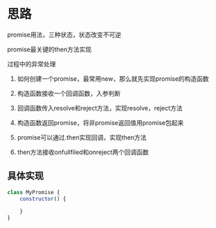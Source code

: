 # 思路

promise用法，三种状态，状态改变不可逆

promise最关键的then方法实现

过程中的异常处理



1. 如何创建一个promise，最常用new，那么就先实现promise的构造函数

2. 构造函数接收一个回调函数，入参判断

3. 回调函数传入resolve和reject方法，实现resolve，reject方法

4. 构造函数返回promise，将非promise返回值用promise包起来

5. promise可以通过.then实现回调，实现then方法

6. then方法接收onfullfiled和onreject两个回调函数





## 具体实现



```js
class MyPromise {
    constructor() {
        
    }
}
```


